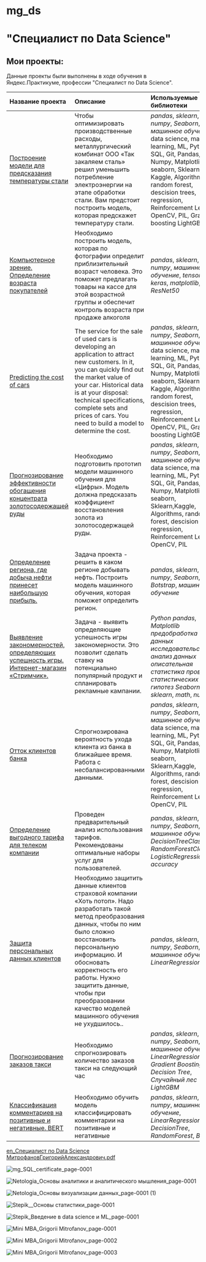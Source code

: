 # mg_ds
# "Специалист по Data Science"

## Мои проекты:

Данные проекты были выполнены в ходе обучения в Яндекс.Практикуме, профессии "Специалист по Data Science".

| Название проекта | Описание | Используемые библиотеки | 
| :---------------------- | :---------------------- | :---------------------- |
| [Построение модели для предсказания температуры стали](https://github.com/MGrigoriiDS/mg_ds/blob/main/%D0%9F%D0%BE%D1%81%D1%82%D1%80%D0%BE%D0%B5%D0%BD%D0%B8%D0%B5%20%D0%BC%D0%BE%D0%B4%D0%B5%D0%BB%D0%B8%20%D0%B4%D0%BB%D1%8F%20%D0%BF%D1%80%D0%B5%D0%B4%D1%81%D0%BA%D0%B0%D0%B7%D0%B0%D0%BD%D0%B8%D1%8F%20%D1%82%D0%B5%D0%BC%D0%BF%D0%B5%D1%80%D0%B0%D1%82%D1%83%D1%80%D1%8B%20%D1%81%D1%82%D0%B0%D0%BB%D0%B8/MG_steel_DIPLOM_GIT.ipynb) | Чтобы оптимизировать производственные расходы, металлургический комбинат ООО «Так закаляем сталь» решил уменьшить потребление электроэнергии на этапе обработки стали. Вам предстоит построить модель, которая предскажет температуру стали.| *pandas*, *sklearn*, *math*, *numpy*, *Seaborn*, *машинное обучение*, data science, machine learning, ML, Python, SQL, Git, Pandas, Numpy, Matplotlib, seaborn, Sklearn, Kaggle, Algorithms, random forest, descision trees,  regression,  Reinforcement Learning, OpenCV, PIL, Gradient boosting LightGBM |
| [Компьютерное зрение. Определение возраста покупателей](https://github.com/MGrigoriiDS/mg_ds/blob/main/MG_computer_vision_%D0%9E%D0%BF%D1%80%D0%B5%D0%B4%D0%B5%D0%BB%D0%B5%D0%BD%D0%B8%D0%B5_%D0%B2%D0%BE%D0%B7%D1%80%D0%B0%D1%81%D1%82%D0%B0_%D0%BF%D0%BE%D0%BA%D1%83%D0%BF%D0%B0%D1%82%D0%B5%D0%BB%D0%B5%D0%B9_GIT/MG_computer_vision_%D0%9E%D0%BF%D1%80%D0%B5%D0%B4%D0%B5%D0%BB%D0%B5%D0%BD%D0%B8%D0%B5_%D0%B2%D0%BE%D0%B7%D1%80%D0%B0%D1%81%D1%82%D0%B0_%D0%BF%D0%BE%D0%BA%D1%83%D0%BF%D0%B0%D1%82%D0%B5%D0%BB%D0%B5%D0%B9_GIT.ipynb) | Необходимо построить модель, которая по фотографии определит приблизительный возраст человека. Это поможет предлагать товары на кассе для этой возрастной группы и обеспечит контроль возраста при продаже алкоголя| *pandas*, *sklearn*, *numpy*, *машинное обучение*, *tensorflow*, *keras*, *matplotlib*, *ResNet50*  |
| [Predicting the cost of cars](https://github.com/MGrigoriiDS/mg_ds/blob/main/Predicting_the_cost_of_cars/predicting_the_cost_of_cars.ipynb) | The service for the sale of used cars is developing an application to attract new customers. In it, you can quickly find out the market value of your car. Historical data is at your disposal: technical specifications, complete sets and prices of cars. You need to build a model to determine the cost.| *pandas*, *sklearn*, *math*, *numpy*, *Seaborn*, *машинное обучение*, data science, machine learning, ML, Python, SQL, Git, Pandas, Numpy, Matplotlib, seaborn, Sklearn, Kaggle, Algorithms, random forest, descision trees,  regression,  Reinforcement Learning, OpenCV, PIL, Gradient boosting LightGBM |
| [Прогнозирование эффективности обогащения концентрата золотосодержащей руды](https://github.com/MGrigoriiDS/mg_ds/blob/main/Predicting_the_efficiency_of_gold_ore_concentrate_enrichment/mg_gold_prediction_final_GIT.ipynb) | Необходимо подготовить прототип модели машинного обучения для «Цифры». Модель должна предсказать коэффициент восстановления золота из золотосодержащей руды.| *pandas*, *sklearn*, *math*, *numpy*, *Seaborn*, *машинное обучение*, data science, machine learning, ML, Python, SQL, Git, Pandas, Numpy, Matplotlib, seaborn, Sklearn,Kaggle, Algorithms, random forest, descision trees,  regression,  Reinforcement Learning, OpenCV, PIL |
| [Определение региона, где добыча нефти принесет наибольшую прибыль.](https://github.com/MGrigoriiDS/mg_ds/blob/main/ML_choosing_the_location_for_the_well__git/mg_ml_choosing_the_location_for_the_well__git.ipynb) | Задача проекта - решить в каком регионе добывать нефть. Построить модель машинного обучения, которая поможет определить регион.| *pandas*, *sklearn*, *math*, *numpy*, *Seaborn*, *Botstrap*, *машинное обучение* |
| [Выявление закономерностей, определяющих успешность игры. Интернет-магазин «Стримчик».](https://github.com/MGrigoriiDS/mg_ds/blob/main/Interner_shop_GIT/mg_shop_final_GIT.ipynb) | Задача - выявить определяющие успешность игры закономерности. Это позволит сделать ставку на потенциально популярный продукт и спланировать рекламные кампании.| *Python* *pandas*, *Matplotlib* *предобработка данных* *исследовательский анализ данных* *описательная статистика* *проверка статистических гипотез* *Seaborn* *SciPy* *sklearn*, *math*, *numpy* |
| [Отток клиентов банка](https://github.com/MGrigoriiDS/mg_ds/blob/main/Churn_of_bank_customers_GIT/mg_churn_bank_GIT.ipynb) | Спрогнозирована вероятность ухода клиента из банка в ближайшее время. Работа с несбалансированными данными.| *pandas*, *sklearn*, *math*, *numpy*, *Seaborn*, *машинное обучение*, data science, machine learning, ML, Python, SQL, Git, Pandas, Numpy, Matplotlib, seaborn, Sklearn,Kaggle, Algorithms, random forest, descision trees,  regression,  Reinforcement Learning, OpenCV, PIL |
| [Определение выгодного тарифа для телеком компании](https://github.com/MGrigoriiDS/mg_ds/blob/main/Recommendation_favorable_tariff_telecom_companyny_GIT/mg_recommendation_favorable_tariff_telecom_companyny_GIT.ipynb) | Проведен предварительный анализ использования тарифов. Рекомендованы оптимальные наборы услуг для пользователей.| *pandas*, *sklearn*, *math*, *numpy*, *Seaborn*, *машинное обучение*, *DecisionTreeClassifier*, *RandomForestClassifier*, *LogisticRegression*, *accuracy* |
| [Защита персональных данных клиентов](https://github.com/MGrigoriiDS/mg_ds/blob/main/%D0%97%D0%B0%D1%89%D0%B8%D1%82%D0%B0_%D0%BF%D0%B5%D1%80%D1%81%D0%BE%D0%BD%D0%B0%D0%BB%D1%8C%D0%BD%D1%8B%D1%85_%D0%B4%D0%B0%D0%BD%D0%BD%D1%8B%D1%85_%D0%BA%D0%BB%D0%B8%D0%B5%D0%BD%D1%82%D0%BE%D0%B2/mg_protection_of_personal_data_of_clients_GIT.ipynb) | Необходимо защитить данные клиентов страховой компании «Хоть потоп». Надо разработать такой метод преобразования данных, чтобы по ним было сложно восстановить персональную информацию. И обосновать корректность его работы. Нужно защитить данные, чтобы при преобразовании качество моделей машинного обучения не ухудшилось..| *pandas*, *sklearn*, *math*, *numpy*, *Seaborn*, *машинное обучение*, *LinearRegression* |
| [Прогнозирование заказов такси](https://github.com/MGrigoriiDS/mg_ds/blob/main/%D0%9F%D1%80%D0%BE%D0%B3%D0%BD%D0%BE%D0%B7%D0%B8%D1%80%D0%BE%D0%B2%D0%B0%D0%BD%D0%B8%D0%B5%20%D0%B7%D0%B0%D0%BA%D0%B0%D0%B7%D0%BE%D0%B2%20%D1%82%D0%B0%D0%BA%D1%81%D0%B8%20%D0%BD%D0%B0%20%D1%81%D0%BB%D0%B5%D0%B4%D1%83%D1%8E%D1%89%D0%B8%D0%B9%20%D1%87%D0%B0%D1%81/mg_prediction_of_taxi_orders_final_GIT.ipynb) | Необходимо спрогнозировать количество заказов такси на следующий час| *pandas*, *sklearn*, *math*, *numpy*, *Seaborn*, *машинное обучение*, *LinearRegression*, *Gradient Boosting Decision Tree*, *Случайный лес LightGBM* |
| [Классификация комментариев на позитивные и негативные. BERT](https://github.com/MGrigoriiDS/mg_ds/blob/main/%D0%9A%D0%BB%D0%B0%D1%81%D1%81%D0%B8%D1%84%D0%B8%D0%BA%D0%B0%D1%86%D0%B8%D1%8F%20%D0%BA%D0%BE%D0%BC%D0%BC%D0%B5%D0%BD%D1%82%D0%B0%D1%80%D0%B8%D0%B5%D0%B2%20%D0%BD%D0%B0%20%D0%BF%D0%BE%D0%B7%D0%B8%D1%82%D0%B8%D0%B2%D0%BD%D1%8B%D0%B5%20%D0%B8%20%D0%BD%D0%B5%D0%B3%D0%B0%D1%82%D0%B8%D0%B2%D0%BD%D1%8B%D0%B5.%20BERT/mg_bert_final_GIT.ipynb) | Необходимо обучить модель классифицировать комментарии на позитивные и негативные| *pandas*, *sklearn*, *numpy*, *машинное обучение*, *LinearRegression*, *DecisionTree*, *RandomForest*, *BERT*,  |


[en_Специалист по Data Science МитрофановГригорийАлександрович.pdf](https://github.com/MGrigoriiDS/mg_ds/files/11591357/en_.Data.Science.pdf)

![mg_SQL_certificate_page-0001](https://user-images.githubusercontent.com/73417963/147059397-32ee6f83-51fd-40d9-84ba-d505365108d2.jpg)

![Netologia_Основы аналитики и аналитического мышления_page-0001](https://user-images.githubusercontent.com/73417963/147059424-8ae7db48-4905-4a2a-b5b7-61d1dd89be15.jpg)

![Netologia_Основы визуализации данных_page-0001 (1)](https://user-images.githubusercontent.com/73417963/147059196-66bb41e5-fa8b-4358-91b8-03eed3752d7f.jpg)

![Stepik__Основы статистики_page-0001](https://user-images.githubusercontent.com/73417963/147059043-cf32f0f1-7377-4a8d-a9f7-63eacd4cd4cd.jpg)

![Stepik_Введение в data science и ML_page-0001](https://user-images.githubusercontent.com/73417963/147342781-1532cc5d-72e6-40c7-91d5-fa6b096fa9f4.jpg)

![Mini MBA_Grigorii Mitrofanov_page-0001](https://user-images.githubusercontent.com/73417963/151387076-74d8f548-302d-4957-af7f-71b3d6db556f.jpg)

![Mini MBA_Grigorii Mitrofanov_page-0002](https://user-images.githubusercontent.com/73417963/151387095-e98771b3-1469-4c5e-b646-ded65097d731.jpg)

![Mini MBA_Grigorii Mitrofanov_page-0003](https://user-images.githubusercontent.com/73417963/151387132-a146c36c-1341-4aea-b632-6b9cfa2ad3c3.jpg)


